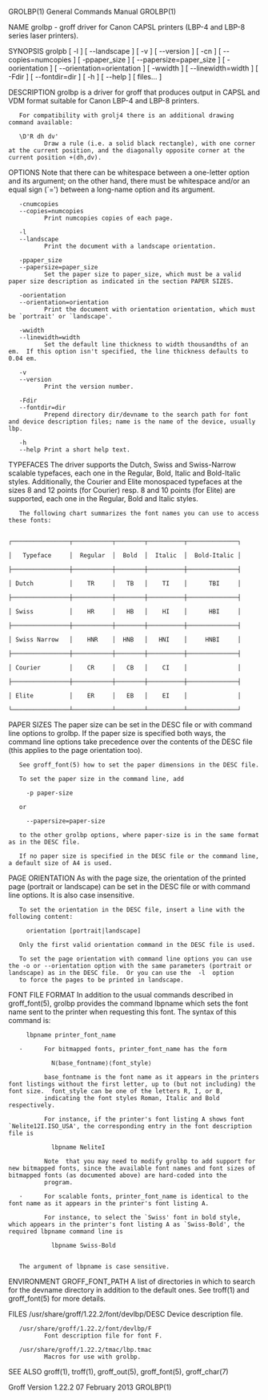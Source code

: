 GROLBP(1)                                                                                  General Commands Manual                                                                                  GROLBP(1)



NAME
       grolbp - groff driver for Canon CAPSL printers (LBP-4 and LBP-8 series laser printers).

SYNOPSIS
       grolpb [ -l ] [ --landscape ] [ -v ] [ --version ] [ -cn ] [ --copies=numcopies ] [ -ppaper_size ] [ --papersize=paper_size ] [ -oorientation ] [ --orientation=orientation ] [ -wwidth ]
              [ --linewidth=width ] [ -Fdir ] [ --fontdir=dir ] [ -h ] [ --help ] [ files... ]

DESCRIPTION
       grolbp is a driver for groff that produces output in CAPSL and VDM format suitable for Canon LBP-4 and LBP-8 printers.

       For compatibility with grolj4 there is an additional drawing command available:

       \D'R dh dv'
              Draw a rule (i.e. a solid black rectangle), with one corner at the current position, and the diagonally opposite corner at the current position +(dh,dv).

OPTIONS
       Note that there can be whitespace between a one-letter option and its argument; on the other hand, there must be whitespace and/or an equal sign (`=') between a long-name option and its argument.

       -cnumcopies
       --copies=numcopies
              Print numcopies copies of each page.

       -l
       --landscape
              Print the document with a landscape orientation.

       -ppaper_size
       --papersize=paper_size
              Set the paper size to paper_size, which must be a valid paper size description as indicated in the section PAPER SIZES.

       -oorientation
       --orientation=orientation
              Print the document with orientation orientation, which must be `portrait' or `landscape'.

       -wwidth
       --linewidth=width
              Set the default line thickness to width thousandths of an em.  If this option isn't specified, the line thickness defaults to 0.04 em.

       -v
       --version
              Print the version number.

       -Fdir
       --fontdir=dir
              Prepend directory dir/devname to the search path for font and device description files; name is the name of the device, usually lbp.

       -h
       --help Print a short help text.

TYPEFACES
       The driver supports the Dutch, Swiss and Swiss-Narrow scalable typefaces, each one in the Regular, Bold, Italic and Bold-Italic styles.  Additionally, the Courier and Elite monospaced  typefaces  at
       the sizes 8 and 12 points (for Courier) resp. 8 and 10 points (for Elite) are supported, each one in the Regular, Bold and Italic styles.

       The following chart summarizes the font names you can use to access these fonts:

                                                                          ┌────────────────┬───────────┬────────┬──────────┬──────────────┐
                                                                          │   Typeface     │  Regular  │  Bold  │  Italic  │  Bold-Italic │
                                                                          ├────────────────┼───────────┼────────┼──────────┼──────────────┤
                                                                          │ Dutch          │    TR     │   TB   │    TI    │      TBI     │
                                                                          ├────────────────┼───────────┼────────┼──────────┼──────────────┤
                                                                          │ Swiss          │    HR     │   HB   │    HI    │      HBI     │
                                                                          ├────────────────┼───────────┼────────┼──────────┼──────────────┤
                                                                          │ Swiss Narrow   │    HNR    │  HNB   │   HNI    │     HNBI     │
                                                                          ├────────────────┼───────────┼────────┼──────────┼──────────────┤
                                                                          │ Courier        │    CR     │   CB   │    CI    │              │
                                                                          ├────────────────┼───────────┼────────┼──────────┼──────────────┤
                                                                          │ Elite          │    ER     │   EB   │    EI    │              │
                                                                          └────────────────┴───────────┴────────┴──────────┴──────────────┘
PAPER SIZES
       The  paper  size can be set in the DESC file or with command line options to grolbp.  If the paper size is specified both ways, the command line options take precedence over the contents of the DESC
       file (this applies to the page orientation too).

       See groff_font(5) how to set the paper dimensions in the DESC file.

       To set the paper size in the command line, add

         -p paper-size

       or

         --papersize=paper-size

       to the other grolbp options, where paper-size is in the same format as in the DESC file.

       If no paper size is specified in the DESC file or the command line, a default size of A4 is used.

PAGE ORIENTATION
       As with the page size, the orientation of the printed page (portrait or landscape) can be set in the DESC file or with command line options.  It is also case insensitive.

       To set the orientation in the DESC file, insert a line with the following content:

         orientation [portrait|landscape]

       Only the first valid orientation command in the DESC file is used.

       To set the page orientation with command line options you can use the -o or --orientation option with the same parameters (portrait or landscape) as in the DESC file.  Or you can use the  -l  option
       to force the pages to be printed in landscape.

FONT FILE FORMAT
       In  addition to the usual commands described in groff_font(5), grolbp provides the command lbpname which sets the font name sent to the printer when requesting this font.  The syntax of this command
       is:

         lbpname printer_font_name

       ·      For bitmapped fonts, printer_font_name has the form

                N⟨base_fontname⟩⟨font_style⟩

              base_fontname is the font name as it appears in the printers font listings without the first letter, up to (but not including) the font size.  font_style can be one of the letters R, I, or B,
              indicating the font styles Roman, Italic and Bold respectively.

              For instance, if the printer's font listing A shows font `Nelite12I.ISO_USA', the corresponding entry in the font description file is

                lbpname NeliteI

              Note  that you may need to modify grolbp to add support for new bitmapped fonts, since the available font names and font sizes of bitmapped fonts (as documented above) are hard-coded into the
              program.

       ·      For scalable fonts, printer_font_name is identical to the font name as it appears in the printer's font listing A.

              For instance, to select the `Swiss' font in bold style, which appears in the printer's font listing A as `Swiss-Bold', the required lbpname command line is

                lbpname Swiss-Bold


       The argument of lbpname is case sensitive.

ENVIRONMENT
       GROFF_FONT_PATH
              A list of directories in which to search for the devname directory in addition to the default ones.  See troff(1) and groff_font(5) for more details.

FILES
       /usr/share/groff/1.22.2/font/devlbp/DESC
              Device description file.

       /usr/share/groff/1.22.2/font/devlbp/F
              Font description file for font F.

       /usr/share/groff/1.22.2/tmac/lbp.tmac
              Macros for use with grolbp.

SEE ALSO
       groff(1), troff(1), groff_out(5), groff_font(5), groff_char(7)



Groff Version 1.22.2                                                                           07 February 2013                                                                                     GROLBP(1)
